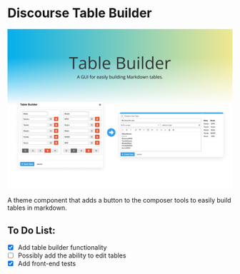 # Discourse Table Builder

![cover](.github/images/cover.png)

A theme component that adds a button to the composer tools to easily build tables in markdown.

## To Do List:

- [X] Add table builder functionality
- [ ] Possibly add the ability to edit tables
- [X] Add front-end tests